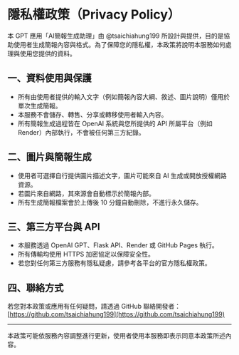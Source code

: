 # 隱私權政策（Privacy Policy）

本 GPT 應用「AI簡報生成助理」由 @tsaichiahung199 所設計與提供，目的是協助使用者生成簡報內容與格式。為了保障您的隱私權，本政策將說明本服務如何處理與使用您提供的資料。

## 一、資料使用與保護

- 所有由使用者提供的輸入文字（例如簡報內容大綱、敘述、圖片說明）僅用於單次生成簡報。
- 本服務不會儲存、轉售、分享或轉移使用者輸入內容。
- 所有簡報生成過程皆在 OpenAI 系統與您所提供的 API 所屬平台（例如 Render）內部執行，不會被任何第三方紀錄。

## 二、圖片與簡報生成

- 使用者可選擇自行提供圖片描述文字，圖片可能來自 AI 生成或開放授權網路資源。
- 若圖片來自網路，其來源會自動標示於簡報內部。
- 所有生成簡報檔案會於上傳後 10 分鐘自動刪除，不進行永久儲存。

## 三、第三方平台與 API

- 本服務透過 OpenAI GPT、Flask API、Render 或 GitHub Pages 執行。
- 所有傳輸均使用 HTTPS 加密協定以保障安全性。
- 若您對任何第三方服務有隱私疑慮，請參考各平台的官方隱私權政策。

## 四、聯絡方式

若您對本政策或應用有任何疑問，請透過 GitHub 聯絡開發者：  
[https://github.com/tsaichiahung199](https://github.com/tsaichiahung199)

---

本政策可能依服務內容調整進行更新，使用者使用本服務即表示同意本政策所述內容。
